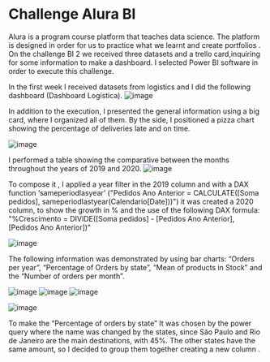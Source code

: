 # Challenge Alura BI
Alura is a program course platform that teaches data science. The platform is designed in order for us  to practice what we learnt and create portfolios . On the challenge BI 2 we received three datasets and a trello card,inquiring for some information to make a dashboard. I selected Power BI software  in order to execute this challenge.

In the first week I received datasets from logistics and I did the following dashboard (Dashboard Logística). 
![image](https://user-images.githubusercontent.com/99135339/215925428-f91002fb-789a-446f-81c9-0dc40ddc950a.png)

In addition to the execution, I presented the general information using a big card, where I organized all of them. By the side, I positioned a pizza chart showing the percentage of deliveries late and on time.

![image](https://user-images.githubusercontent.com/99135339/215925484-3fb023e9-161b-4d46-961e-534b8a338d7d.png)

I performed a table showing the comparative between the months throughout the  years of  2019 and 2020.
![image](https://user-images.githubusercontent.com/99135339/215925584-8b6fc5e3-62dc-47e1-b8f3-8c533d209302.png)

To compose it , I applied  a year filter in the 2019 column and with a DAX function ‘sameperiodlasyear’ ("Pedidos Ano Anterior = CALCULATE([Soma pedidos], sameperiodlastyear(Calendario[Date]))") it was created  a 2020 column, to show the growth in % and the use of  the following DAX formula: "%Crescimento = DIVIDE([Soma pedidos] - [Pedidos Ano Anterior], [Pedidos Ano Anterior])"

![image](https://user-images.githubusercontent.com/99135339/215925844-f5242adf-e77b-4a0c-8661-571445d55568.png)

The following information was demonstrated by using bar charts: “Orders per year”, “Percentage of Orders by state”, “Mean of products in Stock” and the “Number of orders per month”.

![image](https://user-images.githubusercontent.com/99135339/215926368-16a853fb-ea8b-4d60-b4d9-afea4d55a7c0.png) ![image](https://user-images.githubusercontent.com/99135339/215926410-055c6041-a325-42c1-bebb-15559f9ca5e9.png) ![image](https://user-images.githubusercontent.com/99135339/215926449-58ca02d4-733e-42c5-9bd7-9658b3fb1e30.png)

![image](https://user-images.githubusercontent.com/99135339/215926283-9e2036ad-6395-4878-bc24-fe8016c7a470.png)

To make the “Percentage of orders by state” It was chosen by the power query where the name was changed by the states, since São Paulo and Rio de Janeiro are the main destinations, with 45%. The other states have the same amount, so I decided to group them together creating a new column
.

